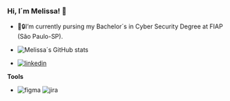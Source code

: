 ### Hi, I´m Melissa! 👋

- 🔭🔒I’m currently pursing my Bachelor´s in Cyber Security Degree at FIAP (São Paulo-SP).


- ![Melissa´s GitHub stats](https://github-readme-stats.vercel.app/api?username=melissawengbr&show_icons=true&theme=dracula)

<!-- ✉️ You can shoot me at (https://img.shields.io/badge/Discord-7289DA?style=for-the-badge&logo=discord&logoColor=white) 
-->
- [![linkedin](https://img.shields.io/badge/LinkedIn-0077B5?style=for-the-badge&logo=linkedin&logoColor=white)](https://www.linkedin.com/in/wengmelissa/)

**Tools**
- ![figma](https://img.shields.io/badge/Figma-F24E1E?style=for-the-badge&logo=figma&logoColor=white) ![jira](https://img.shields.io/badge/Jira-0052CC?style=for-the-badge&logo=Jira&logoColor=white)

